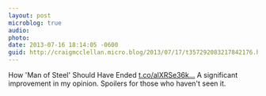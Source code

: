 ```yaml
---
layout: post
microblog: true
audio: 
photo: 
date: 2013-07-16 18:14:05 -0600
guid: http://craigmcclellan.micro.blog/2013/07/17/t357292083217842176.html
---
```

How 'Man of Steel' Should Have Ended [t.co/alXRSe36k...](http://t.co/alXRSe36ki) A significant improvement in my opinion. Spoilers for those who haven't seen it.
